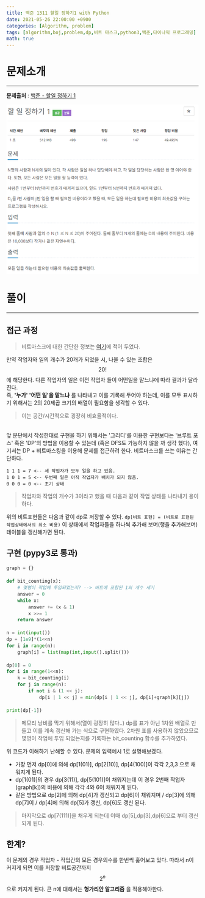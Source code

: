 ```yaml
---
title: 백준 1311 할일 정하기1 with Python
date: 2021-05-26 22:00:00 +0900
categories: [Algorithm, problem]
tags: [algorithm,boj,problem,dp,비트 마스크,python3,백준,다이나믹 프로그래밍]
math: true
---
```


# 문제소개
---
__문제출처__ : [백준 - 할일 정하기 1](https://www.acmicpc.net/problem/1311)

<img src="/assets/img/problems/boj1311.PNG">

# 풀이
---
## 접근 과정
> 비트마스크에 대한 간단한 정보는 [여기](https://vitriol95.github.io/posts/set_bitmask/)에 적어 두었다.

만약 작업자와 일의 개수가 20개가 되었을 시, 나올 수 있는 조합은 $$20!$$에 해당한다. 다른 작업자의 일은 이전 작업자 들이 어떤일을 맡느냐에 따라 결과가 달라진다. 
<br>즉, __'누가' '어떤 일'을 맡느냐__ 를 나타내고 이를 기록해 두어야 하는데, 이를 모두 표시하기 위해서는 2의 20제곱 크기의 배열이 필요함을 생각할 수 있다.
> 이는 공간/시간적으로 굉장히 비효율적이다.

<br>
앞 문단에서 작성한대로 구현을 하기 위해서는 '그리디'를 이용한 구현보다는 '브루트 포스' 혹은 'DP'의 방법을 이용할 수 있는데 (혹은 DFS도 가능하지 않을 까 생각 했다), 여기서는 DP + 비트마스킹을 이용해 문제를 접근하려 한다. 비트마스크를 쓰는 이유는 간단하다.

```text
1 1 1 = 7 <-- 세 작업자가 모두 일을 하고 있음.
1 0 1 = 5 <-- 두번째 일은 아직 작업자가 배치가 되지 않음.
0 0 0 = 0 <-- 초기 상태
```
> 작업자와 작업의 개수가 3이라고 했을 때 다음과 같이 작업 상태를 나타내기 용이하다.

위의 비트표현들은 다음과 같이 dp로 저장할 수 있다. `dp[비트 표현] = (비트로 표현된 작업상태에서의 최소 비용)` 이 상태에서 작업자들을 하나씩 추가해 보며(행을 추가해보며) 테이블을 갱신해가면 된다.

## 구현 (pypy3로 통과)
```python
graph = {}

def bit_counting(x): 
    # 몇명이 작업에 투입되었는지? --> 비트에 포함된 1의 개수 세기
    answer = 0
    while x:
        answer += (x & 1)
        x >>= 1
    return answer

n = int(input())
dp = [1e9]*(1<<n)
for i in range(n):
    graph[i] = list(map(int,input().split()))

dp[0] = 0
for i in range(1<<n):
    k = bit_counting(i)
    for j in range(n):
        if not i & (1 << j):
            dp[i | 1 << j] = min(dp[i | 1 << j], dp[i]+graph[k][j])

print(dp[-1])
```
> 메모리 낭비를 막기 위해서(열이 굉장히 많다..) dp를 표가 아닌 1차원 배열로 만들고 이를 계속 갱신해 가는 식으로 구현하였다. 2차원 표를 사용하지 않았으므로 몇명이 작업에 투입 되었는지를 기록하는 bit_counting 함수를 추가하였다.

위 코드가 이해하기 난해할 수 있다. 문제의 입력예시 1로 설명해보겠다.
- 가장 먼저 dp[0]에 의해 dp[1(01)], dp[2(10)], dp[4(100)]이 각각 2,3,3 으로 채워지게 된다.
- dp[1(01)]의 경우 dp[3(11)], dp[5(101)]이 채워지는데 이 경우 2번째 작업자(graph[k])의 비용에 의해 각각 4와 6이 채워지게 된다. 
- 같은 방법으로 dp[2]에 의해 dp[4]가 갱신되고 dp[6]이 채워지며 / dp[3]에 의해 dp[7]이 / dp[4]에 의해 dp[5]가 갱신, dp[6]도 갱신 된다.
> 마지막으로 dp[7(111)]을 채우게 되는데 이때 dp[5],dp[3],dp[6]으로 부터 갱신되게 된다.

## 한계?
이 문제의 경우 작업자 - 작업간의 모든 경우의수를 한번씩 훑어보고 있다. 따라서 n이 커지게 되면 이를 저장할 비트공간까지 $$2^n$$으로 커지게 된다. 큰 n에 대해서는 __헝가리안 알고리즘__ 을 적용해야한다.
